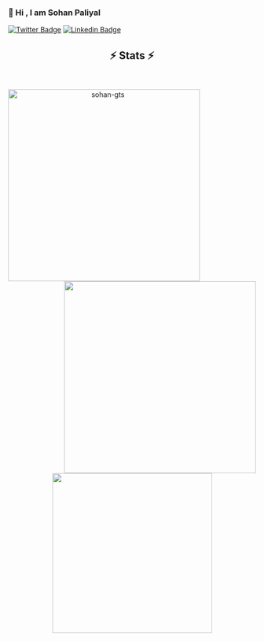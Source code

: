 ### 👋 Hi , I am Sohan Paliyal



[![Twitter Badge](https://img.shields.io/badge/Twitter-1DA1F2?style=for-the-badge&logo=twitter&logoColor=white)](https://twitter.com/sohanpaliyal )
[![Linkedin Badge](https://img.shields.io/badge/Instagram-E4405F?style=for-the-badge&logo=instagram&logoColor=white)](https://www.instagram.com/sohanpaliyal/?hl=en)

 <h2 align="center">⚡ Stats ⚡</h2>
<br>
<p align=center>
  <div align=center>
    <a href="https://github.com/sohan-gts/github-readme-streak-stats" title="Go to Source">
      <img align="left" width=390 src="https://github-readme-streak-stats.herokuapp.com/?user=sohan-gts&theme=react&border=61dafb&hide_border=true" alt="sohan-gts" />
    </a>
    <a href="https://github.com/sohan-gts/github-readme-stats" title="Go to Source">
      <img align="right" width=390 src="https://github-readme-stats.vercel.app/api?username=sohan-gts&show_icons=true&theme=react&border_color=61dafb&hide_border=true" />
    </a>
  </div>
  <br><br><br><br><br><br><br><br><br>
  <div align=center>
    <a href="https://github.com/sohan-gts/github-readme-stats">
      <img width=325 align="center" src="https://github-readme-stats.vercel.app/api/top-langs/?username=sohan-gts&hide=c%23,powershell,Mathematica,Ruby,Objective-C,Objective-C%2b%2b,Cuda&title_color=61dafb&text_color=ffffff&icon_color=61dafb&bg_color=20232a&langs_count=8&layout=compact&border_color=61dafb&hide_border=true" />
    </a>
  </div>
  <br>
</p>
<!---
sohanpaliyal/sohanpaliyal is a ✨ special ✨ repository because its `README.md` (this file) appears on your GitHub profile.
You can click the Preview link to take a look at your changes.
--->
